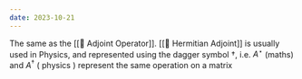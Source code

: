 ```yaml
---
date: 2023-10-21
---
```


The same as the [[📘 Adjoint Operator]]. [[📘 Hermitian Adjoint]] is usually used in Physics, and represented using the dagger symbol $\dagger$, i.e. $A^\star$ (maths) and $A^\dagger$ ( physics ) represent the same operation on a matrix